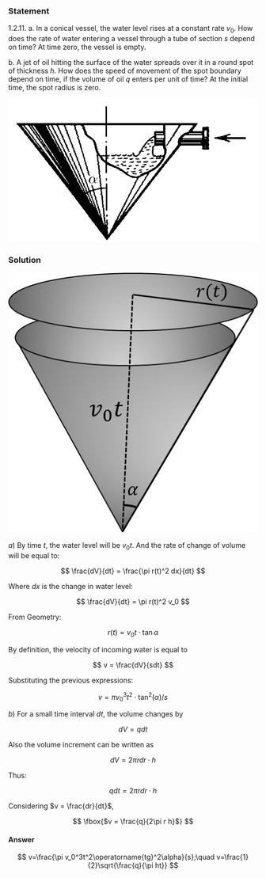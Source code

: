 ###  Statement

$1.2.11.$ a. In a conical vessel, the water level rises at a constant rate $v_0$. How does the rate of water entering a vessel through a tube of section $s$ depend on time? At time zero, the vessel is empty.

b. A jet of oil hitting the surface of the water spreads over it in a round spot of thickness $h$. How does the speed of movement of the spot boundary depend on time, if the volume of oil $q$ enters per unit of time? At the initial time, the spot radius is zero.

![ For problem $1.2.11$ |713x410, 27%](../../img/1.2.11/statement.png)

### Solution

![ Cone vessel |508x529, 34%](../../img/1.2.11/drawing1.png)

$a)$ By time $t,$ the water level will be $v_0t$. And the rate of change of volume will be equal to:

$$
\frac{dV}{dt} = \frac{\pi r(t)^2 dx}{dt}
$$

Where $dx$ is the change in water level:

$$
\frac{dV}{dt} = \pi r(t)^2 v_0
$$

From Geometry:

$$
r(t) = v_0 t \cdot \tan\alpha
$$

By definition, the velocity of incoming water is equal to

$$
v = \frac{dV}{sdt}
$$

Substituting the previous expressions:

$$
v = {\pi v_0^3 t^2 \cdot \tan^2(\alpha )}/s
$$

$b)$ For a small time interval $dt$, the volume changes by

$$
dV = q dt
$$

Also the volume increment can be written as

$$
dV = 2\pi r dr \cdot h
$$

Thus:

$$
q dt = 2\pi r dr \cdot h
$$

Considering $v = \frac{dr}{dt}$,

$$
\fbox{$v = \frac{q}{2\pi r h}$}
$$

#### Answer

$$
v=\frac{\pi v_0^3t^2\operatorname{tg}^2\alpha}{s};\quad v=\frac{1}{2}\sqrt{\frac{q}{\pi ht}}
$$